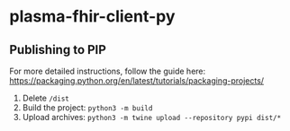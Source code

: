 # plasma-fhir-client-py



## Publishing to PIP
For more detailed instructions, follow the guide here: https://packaging.python.org/en/latest/tutorials/packaging-projects/

1. Delete `/dist`
1. Build the project: `python3 -m build`
2. Upload archives: `python3 -m twine upload --repository pypi dist/*`